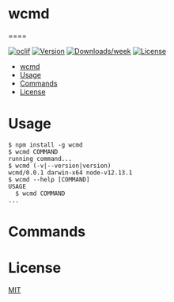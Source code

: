 # wcmd
====



[![oclif](https://img.shields.io/badge/cli-oclif-brightgreen.svg)](https://oclif.io)
[![Version](https://img.shields.io/npm/v/wcmd.svg)](https://npmjs.org/package/wcmd)
[![Downloads/week](https://img.shields.io/npm/dw/wcmd.svg)](https://npmjs.org/package/wcmd)
[![License](https://img.shields.io/npm/l/wcmd.svg)](https://github.com/kkeeth/word-count-markdown/blob/master/package.json)

<!-- toc -->
* [wcmd](#wcmd)
* [Usage](#usage)
* [Commands](#commands)
* [License](#license)
<!-- tocstop -->
# Usage
<!-- usage -->
```sh-session
$ npm install -g wcmd
$ wcmd COMMAND
running command...
$ wcmd (-v|--version|version)
wcmd/0.0.1 darwin-x64 node-v12.13.1
$ wcmd --help [COMMAND]
USAGE
  $ wcmd COMMAND
...
```
<!-- usagestop -->
# Commands
<!-- commands -->

<!-- commandsstop -->

# License

[MIT](https://github.com/kkeeth/word-count-markdown/blob/master/LICENSE)

